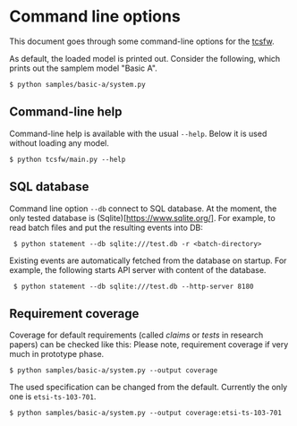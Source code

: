 # Command line options

This document goes through some command-line options for the [tcsfw](README.md).

As default, the loaded model is printed out. Consider the following, which prints out the samplem model "Basic A".

```
$ python samples/basic-a/system.py
```

## Command-line help

Command-line help is available with the usual `--help`. Below it is used without loading any model.

```
$ python tcsfw/main.py --help
```

## SQL database

Command line option `--db` connect to SQL database.
At the moment, the only tested database is (Sqlite)[https://www.sqlite.org/].
For example, to read batch files and put the resulting events into DB:

     $ python statement --db sqlite:///test.db -r <batch-directory>

Existing events are automatically fetched from the database on startup.
For example, the following starts API server with content of the database.


     $ python statement --db sqlite:///test.db --http-server 8180

## Requirement coverage

Coverage for default requirements (called _claims_ or _tests_ in research papers) can be checked like this:
Please note, requirement coverage if very much in prototype phase.

```
$ python samples/basic-a/system.py --output coverage
```

The used specification can be changed from the default. Currently the only one is `etsi-ts-103-701`.

```
$ python samples/basic-a/system.py --output coverage:etsi-ts-103-701
```

